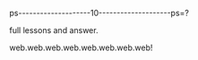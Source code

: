 ps--------------------10--------------------ps=?

full lessons  and  answer.


web.web.web.web.web.web.web.web!